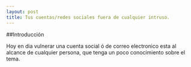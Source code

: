 ```yaml
---
layout: post
title: Tus cuentas/redes sociales fuera de cualquier intruso.
---
```

##Introducción

Hoy en dia vulnerar una cuenta social ó de correo electronico esta al alcance de cualquier persona,
que tenga un poco conocimiento sobre el tema.
